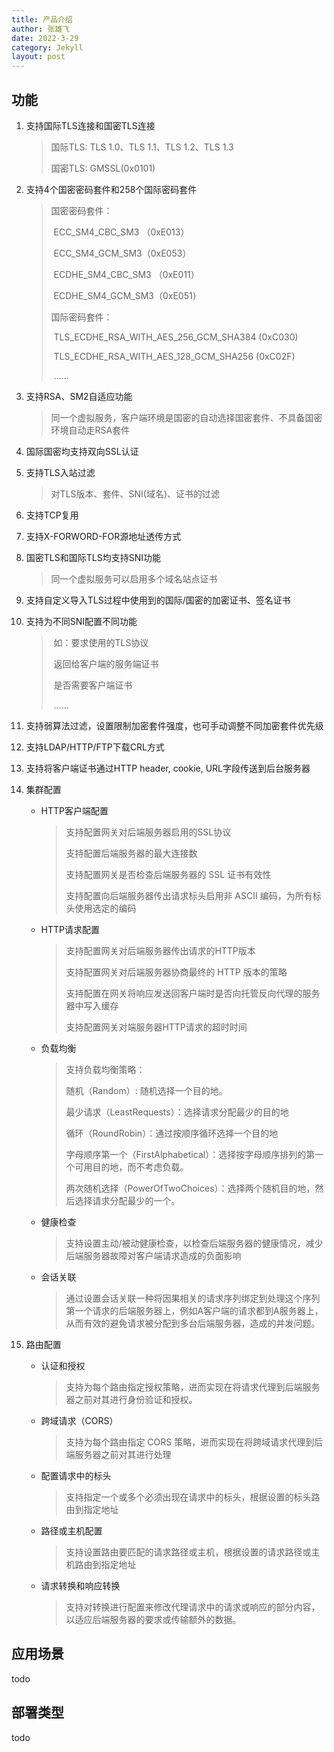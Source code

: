 ```yaml
---
title: 产品介绍
author: 张雄飞
date: 2022-3-29
category: Jekyll
layout: post
---
```


## 功能

1. 支持国际TLS连接和国密TLS连接

   > 国际TLS: TLS 1.0、TLS 1.1、TLS 1.2、TLS 1.3
   >
   > 国密TLS: GMSSL(0x0101)

2. 支持4个国密密码套件和258个国际密码套件

   > 国密密码套件：
   >
   > ​					ECC_SM4_CBC_SM3 （0xE013）
   >
   > ​					ECC_SM4_GCM_SM3（0xE053）
   >
   > ​					ECDHE_SM4_CBC_SM3 （0xE011）
   >
   > ​					ECDHE_SM4_GCM_SM3（0xE051）
   >
   > 国际密码套件：
   >
   > ​					TLS_ECDHE_RSA_WITH_AES_256_GCM_SHA384 (0xC030)
   >
   > ​					TLS_ECDHE_RSA_WITH_AES_128_GCM_SHA256 (0xC02F)
   >
   > ​					......

3. 支持RSA、SM2自适应功能

   > 同一个虚拟服务，客户端环境是国密的自动选择国密套件、不具备国密环境自动走RSA套件

4. 国际国密均支持双向SSL认证

5. 支持TLS入站过滤

   > 对TLS版本、套件、SNI(域名)、证书的过滤

6. 支持TCP复用

7. 支持X-FORWORD-FOR源地址透传方式

8. 国密TLS和国际TLS均支持SNI功能

   > 同一个虚拟服务可以启用多个域名站点证书

9. 支持自定义导入TLS过程中使用到的国际/国密的加密证书、签名证书

10. 支持为不同SNI配置不同功能

    > ​	如：要求使用的TLS协议
    >
    > ​			返回给客户端的服务端证书
    >
    > ​			是否需要客户端证书
    >
    > ​			......

11. 支持弱算法过滤，设置限制加密套件强度，也可手动调整不同加密套件优先级

12. 支持LDAP/HTTP/FTP下载CRL方式

13. 支持将客户端证书通过HTTP header, cookie, URL字段传送到后台服务器

14. 集群配置

    * HTTP客户端配置

      > 支持配置网关对后端服务器启用的SSL协议
      >
      > 支持配置后端服务器的最大连接数
      >
      > 支持配置网关是否检查后端服务器的 SSL 证书有效性
      >
      > 支持配置向后端服务器传出请求标头启用非 ASCII 编码，为所有标头使用选定的编码

    * HTTP请求配置

      > 支持配置网关对后端服务器传出请求的HTTP版本
      >
      > 支持配置网关对后端服务器协商最终的 HTTP 版本的策略
      >
      > 支持配置在网关将响应发送回客户端时是否向托管反向代理的服务器中写入缓存
      >
      > 支持配置网关对端服务器HTTP请求的超时时间

    * 负载均衡

      > 支持负载均衡策略：
      >
      > 随机（Random）: 随机选择一个目的地。
      >
      > 最少请求（LeastRequests）：选择请求分配最少的目的地
      >
      > 循环（RoundRobin）：通过按顺序循环选择一个目的地
      >
      > 字母顺序第一个（FirstAlphabetical）：选择按字母顺序排列的第一个可用目的地，而不考虑负载。
      >
      > 两次随机选择（PowerOfTwoChoices）：选择两个随机目的地，然后选择请求分配最少的一个。

    * 健康检查

      > 支持设置主动/被动健康检查，以检查后端服务器的健康情况，减少后端服务器故障对客户端请求造成的负面影响

    * 会话关联

      > 通过设置会话关联一种将因果相关的请求序列绑定到处理这个序列第一个请求的后端服务器上，例如A客户端的请求都到A服务器上，从而有效的避免请求被分配到多台后端服务器，造成的并发问题。

15. 路由配置

    * 认证和授权

      > 支持为每个路由指定授权策略，进而实现在将请求代理到后端服务器之前对其进行身份验证和授权。

    * 跨域请求（CORS）

      > 支持为每个路由指定 CORS 策略，进而实现在将跨域请求代理到后端服务器之前对其进行处理

    * 配置请求中的标头

      > 支持指定一个或多个必须出现在请求中的标头，根据设置的标头路由到指定地址

    * 路径或主机配置

      > 支持设置路由要匹配的请求路径或主机，根据设置的请求路径或主机路由到指定地址

    * 请求转换和响应转换

      > 支持对转换进行配置来修改代理请求中的请求或响应的部分内容，以适应后端服务器的要求或传输额外的数据。

## 应用场景

todo

## 部署类型

todo
